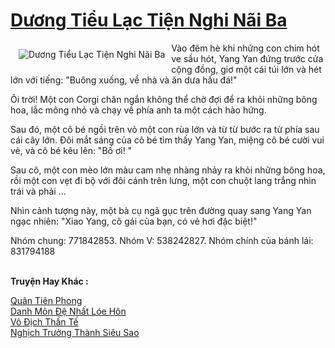 <a href="https://truyentiki.com/duong-tieu-lac-tien-nghi-nai-ba.33837/" title="Dương Tiểu Lạc Tiện Nghi Nãi Ba"><h1>Dương Tiểu Lạc Tiện Nghi Nãi Ba</h1></a><div style="display:table"><img align="right" style="float: left; padding: 10px;" src="https://truyentiki.com/a/img/str/src/33837.jpg" alt="Dương Tiểu Lạc Tiện Nghi Nãi Ba">Vào đêm hè khi những con chim hót ve sầu hót, Yang Yan đứng trước cửa cộng đồng, giơ một cái túi lớn và hét lớn với tiếng: "Buông xuống, về nhà và ăn dưa hấu đá!" <p></p> Ôi trời! Một con Corgi chân ngắn không thể chờ đợi để ra khỏi những bông hoa, lắc mông nhỏ và chạy về phía anh ta một cách hào hứng. <p></p> Sau đó, một cô bé ngồi trên vỏ một con rùa lớn và từ từ bước ra từ phía sau cái cây lớn. Đôi mắt sáng của cô bé tìm thấy Yang Yan, miệng cô bé cười vui vẻ, và cô bé kêu lên: "Bố ơi! " <p></p> Sau cô, một con mèo lớn màu cam nhẹ nhàng nhảy ra khỏi những bông hoa, rồi một con vẹt đi bộ với đôi cánh trên lưng, một con chuột lang trắng nhìn trái và phải ... <p></p> Nhìn cảnh tượng này, một bà cụ ngã gục trên đường quay sang Yang Yan ngạc nhiên: "Xiao Yang, cô gái của bạn, có vẻ hơi đặc biệt!" <p></p> Nhóm chung: 771842853. Nhóm V: 538242827. Nhóm chính của bánh lái: 831794188</div><p><br><b>Truyện Hay Khác :</b></p><a href="https://truyentiki.com/quan-tien-phong.33836/" alt="Quân Tiên Phong">Quân Tiên Phong</a><br/><a href="https://github.com/nownovels/top500/tree/master/truyenhay/33466/" alt="Danh Môn Đệ Nhất Lóe Hôn">Danh Môn Đệ Nhất Lóe Hôn</a><br/><a href="https://truyentiki.wordpress.com/2020/06/08/vo-dich-than-te/" alt="Vô Địch Thần Tế">Vô Địch Thần Tế</a><br/><a href="https://github.com/nownovels/top500/tree/master/truyenhay/33553/" alt="Nghịch Trưởng Thành Siêu Sao">Nghịch Trưởng Thành Siêu Sao</a><br/>